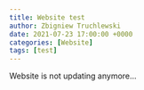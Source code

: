 ```yaml
---
title: Website test
author: Zbigniew Truchlewski
date: 2021-07-23 17:00:00 +0000
categories: [Website]
tags: [test]
---
```


Website is not updating anymore...